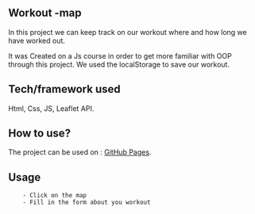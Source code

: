 

## Workout -map
In this project we can keep track on our workout where and how long we have worked out.

It was Created on a Js course in order to get more familiar with OOP through this project.
We used the localStorage to save our workout.


## Tech/framework used
 Html, Css, JS, Leaflet API.


## How to use?
The project can be used on : [GitHub Pages](https://barna-molnar.github.io/workout-map/).


## Usage
        - Click on the map
        - Fill in the form about you workout


